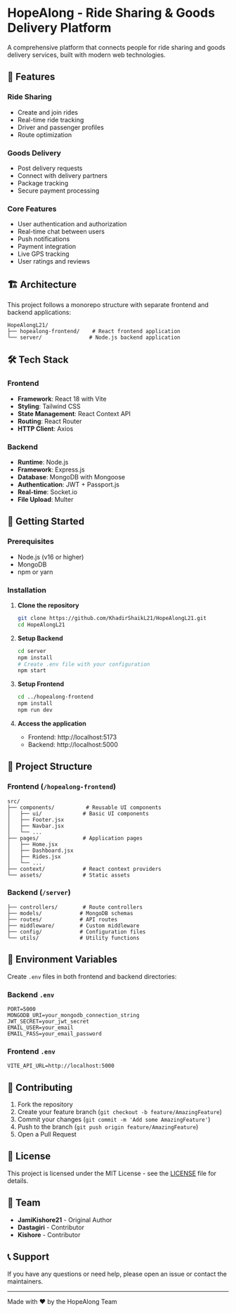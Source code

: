# HopeAlong - Ride Sharing & Goods Delivery Platform

A comprehensive platform that connects people for ride sharing and goods delivery services, built with modern web technologies.

## 🚀 Features

### Ride Sharing

- Create and join rides
- Real-time ride tracking
- Driver and passenger profiles
- Route optimization

### Goods Delivery

- Post delivery requests
- Connect with delivery partners
- Package tracking
- Secure payment processing

### Core Features

- User authentication and authorization
- Real-time chat between users
- Push notifications
- Payment integration
- Live GPS tracking
- User ratings and reviews

## 🏗️ Architecture

This project follows a monorepo structure with separate frontend and backend applications:

```
HopeAlongL21/
├── hopealong-frontend/    # React frontend application
└── server/               # Node.js backend application
```

## 🛠️ Tech Stack

### Frontend

- **Framework**: React 18 with Vite
- **Styling**: Tailwind CSS
- **State Management**: React Context API
- **Routing**: React Router
- **HTTP Client**: Axios

### Backend

- **Runtime**: Node.js
- **Framework**: Express.js
- **Database**: MongoDB with Mongoose
- **Authentication**: JWT + Passport.js
- **Real-time**: Socket.io
- **File Upload**: Multer

## 🚦 Getting Started

### Prerequisites

- Node.js (v16 or higher)
- MongoDB
- npm or yarn

### Installation

1. **Clone the repository**

   ```bash
   git clone https://github.com/KhadirShaikL21/HopeAlongL21.git
   cd HopeAlongL21
   ```

2. **Setup Backend**

   ```bash
   cd server
   npm install
   # Create .env file with your configuration
   npm start
   ```

3. **Setup Frontend**

   ```bash
   cd ../hopealong-frontend
   npm install
   npm run dev
   ```

4. **Access the application**
   - Frontend: http://localhost:5173
   - Backend: http://localhost:5000

## 📁 Project Structure

### Frontend (`/hopealong-frontend`)

```
src/
├── components/          # Reusable UI components
│   ├── ui/             # Basic UI components
│   ├── Footer.jsx
│   ├── Navbar.jsx
│   └── ...
├── pages/              # Application pages
│   ├── Home.jsx
│   ├── Dashboard.jsx
│   ├── Rides.jsx
│   └── ...
├── context/            # React context providers
└── assets/             # Static assets
```

### Backend (`/server`)

```
├── controllers/        # Route controllers
├── models/            # MongoDB schemas
├── routes/            # API routes
├── middleware/        # Custom middleware
├── config/            # Configuration files
└── utils/             # Utility functions
```

## 🔧 Environment Variables

Create `.env` files in both frontend and backend directories:

### Backend `.env`

```
PORT=5000
MONGODB_URI=your_mongodb_connection_string
JWT_SECRET=your_jwt_secret
EMAIL_USER=your_email
EMAIL_PASS=your_email_password
```

### Frontend `.env`

```
VITE_API_URL=http://localhost:5000
```

## 🤝 Contributing

1. Fork the repository
2. Create your feature branch (`git checkout -b feature/AmazingFeature`)
3. Commit your changes (`git commit -m 'Add some AmazingFeature'`)
4. Push to the branch (`git push origin feature/AmazingFeature`)
5. Open a Pull Request

## 📝 License

This project is licensed under the MIT License - see the [LICENSE](LICENSE) file for details.

## 👥 Team

- **JamiKishore21** - Original Author
- **Dastagiri** - Contributor
- **Kishore** - Contributor

## 📞 Support

If you have any questions or need help, please open an issue or contact the maintainers.

---

Made with ❤️ by the HopeAlong Team
